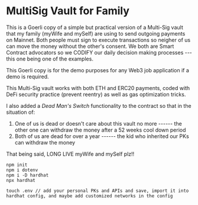 # MultiSig Vault for Family

This is a Goerli copy of a simple but practical version of a Multi-Sig vault that my family (myWife and mySelf) are using to send outgoing payments on Mainnet. Both people must sign to execute transactions so neigher of us can move the money without the other's consent. We both are Smart Contract advocators so we CODIFY our daily decision making processes --- this one being one of the examples.

This Goerli copy is for the demo purposes for any Web3 job application if a demo is required.

This Multi-Sig vault works with both ETH and ERC20 payments, coded with DeFi security practice (prevent reentry) as well as gas optimization tricks.

I also added a *Dead Man's Switch* functionality to the contract so that in the situation of:
1. One of us is dead or doesn't care about this vault no more ------ the other one can withdraw the money after a 52 weeks cool down period
2. Both of us are dead for over a year ------ the kid who inherited our PKs can withdraw the money

That being said, LONG LIVE myWife and mySelf plz!!


```shell
npm init
npm i dotenv
npm i -D hardhat
npx hardhat

touch .env // add your personal PKs and APIs and save, import it into hardhat config, and maybe add customized networks in the config
```
